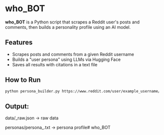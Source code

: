 
# who_BOT

**who_BOT** is a Python script that scrapes a Reddit user's posts and comments, then builds a personality profile using an AI model.

## Features

- Scrapes posts and comments from a given Reddit username
- Builds a "user persona" using LLMs via Hugging Face
- Saves all results with citations in a text file

## How to Run

```bash
python persona_builder.py https://www.reddit.com/user/example_username/
```

## Output:

data/<username>_raw.json → raw data

personas/persona_<username>.txt → persona profile#   w h o _ B O T  
 
